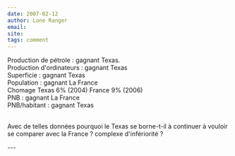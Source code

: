 ```yaml
---
date: 2007-02-12
author: Lone Ranger
email: 
site: 
tags: comment
---
```


<p>
Production de pétrole : gagnant Texas.<br/>
Production d'ordinateurs : gagnant Texas<br/>
Superficie : gagnant Texas<br/>
Population : gagnant La France<br/>
Chomage Texas 6% (2004) France 9% (2006)<br/>
PNB : gagnant La France<br/>
PNB/habitant : gagnant Texas<br/><br/>

Avec de telles données pourquoi le Texas se borne-t-il à continuer à vouloir se comparer avec la France ? complexe d'infériorité ?
</p>
---